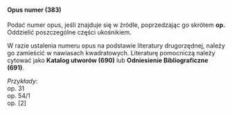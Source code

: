 #### Opus numer (383)

Podać numer opus, jeśli znajduje się w źródle, poprzedzając go skrótem **op.** Oddzielić poszczególne części ukośnikiem.

W razie ustalenia numeru opus na podstawie literatury drugorzędnej, należy go zamieścić w nawiasach kwadratowych. Literaturę pomocniczą należy cytować jako **Katalog utworów (690)** lub **Odniesienie Bibliograficzne (691)**.

_Przykłady_:  
op. 31  
op. 54/1  
op. [2]

